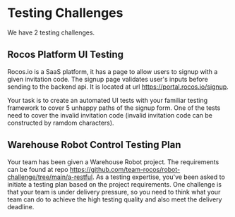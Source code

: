 # Testing Challenges
We have 2 testing challenges.

## Rocos Platform UI Testing
Rocos.io is a SaaS platform, it has a page to allow users to signup with a given invitation code. The signup page validates user's inputs before sending to the backend api. It is located at url https://portal.rocos.io/signup. 

Your task is to create an automated UI tests with your familiar testing framework to cover 5 unhappy paths of the signup form. One of the tests need to cover the invalid invitation code (invalid invitation code can be constructed by ramdom characters).

## Warehouse Robot Control Testing Plan
Your team has been given a Warehouse Robot project. The requirements can be found at repo https://github.com/team-rocos/robot-challenge/tree/main/a-restful. As a testing expertise, you've been asked to initiate a testing plan based on the project requirements. One challenge is that your team is under delivery pressure, so you need to think what your team can do to achieve the high testing quality and also meet the delivery deadline.
